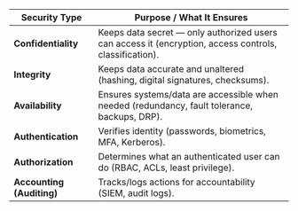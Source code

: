 | Security Type             | Purpose / What It Ensures                                                                              |
| ------------------------- | ------------------------------------------------------------------------------------------------------ |
| **Confidentiality**       | Keeps data secret — only authorized users can access it (encryption, access controls, classification). |
| **Integrity**             | Keeps data accurate and unaltered (hashing, digital signatures, checksums).                            |
| **Availability**          | Ensures systems/data are accessible when needed (redundancy, fault tolerance, backups, DRP).           |
| **Authentication**        | Verifies identity (passwords, biometrics, MFA, Kerberos).                                              |
| **Authorization**         | Determines what an authenticated user can do (RBAC, ACLs, least privilege).                            |
| **Accounting (Auditing)** | Tracks/logs actions for accountability (SIEM, audit logs).                                             |
